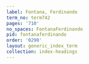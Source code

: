 ```yaml
---
label: Fontana, Ferdinando
term_no: term742
pages: '710'
no_spaces: FontanaFerdinando
pid: fontanaferdinando
order: '0290'
layout: generic_index_term
collection: index-headings
---
```

